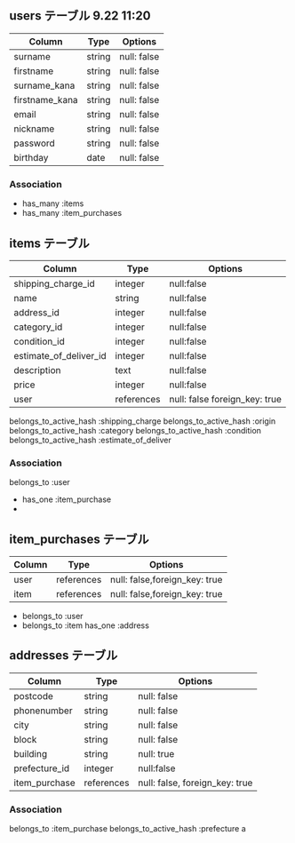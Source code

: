 ## users テーブル 9.22 11:20


| Column        | Type   | Options     |
| --------      | ------ | ----------- |
| surname       | string | null: false |
| firstname     | string | null: false |
| surname_kana  | string | null: false |
| firstname_kana| string | null: false |
| email         | string | null: false |
| nickname      | string | null: false |
| password      | string | null: false |
| birthday      | date   | null: false |



### Association

- has_many :items
- has_many :item_purchases 

## items テーブル

| Column        | Type   | Options                      |
| --------------| ------ | -----------------------------|
|shipping_charge_id|integer |null:false
| name          | string |null:false                    | 
| address_id     | integer|null:false                    |
| category_id   | integer|null:false                    |
| condition_id  | integer|null:false                    |
| estimate_of_deliver_id|integer|null:false             |
| description   | text   |null:false                    |
| price         | integer|null:false                    |
| user          | references| null: false foreign_key: true|


belongs_to_active_hash :shipping_charge
belongs_to_active_hash :origin
belongs_to_active_hash :category
belongs_to_active_hash :condition
belongs_to_active_hash :estimate_of_deliver

### Association
  belongs_to :user
- has_one :item_purchase
- 

## item_purchases テーブル
| Column      | Type   | Options     |
| --------    | ------ | ----------- |
| user        | references | null: false,foreign_key: true |
| item        | references | null: false,foreign_key: true |

- belongs_to  :user
- belongs_to  :item
  has_one :address

## addresses テーブル

| Column          | Type       |Options                        
| -------         | ---------- |------------|
| postcode        | string    | null: false |
| phonenumber     | string    | null: false |
| city            | string    | null: false |
| block           | string    | null: false|
| building        | string     | null: true |
| prefecture_id   | integer     |null:false |
| item_purchase | references | null: false, foreign_key: true|

### Association

  belongs_to :item_purchase
  belongs_to_active_hash :prefecture
  a